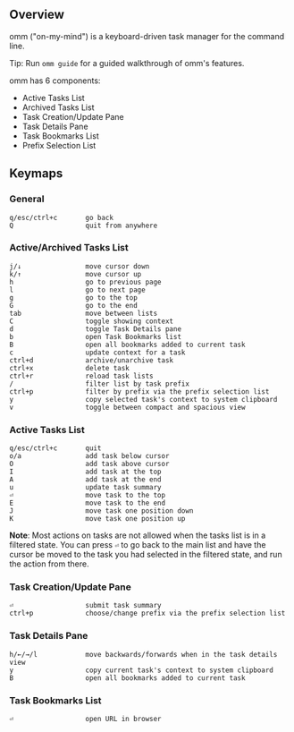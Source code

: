 ## Overview

omm ("on-my-mind") is a keyboard-driven task manager for the command line.

Tip: Run `omm guide` for a guided walkthrough of omm's features.

omm has 6 components:

- Active Tasks List
- Archived Tasks List
- Task Creation/Update Pane
- Task Details Pane
- Task Bookmarks List
- Prefix Selection List

## Keymaps

### General

```text
q/esc/ctrl+c       go back
Q                  quit from anywhere
```

### Active/Archived Tasks List

```text
j/↓                move cursor down
k/↑                move cursor up
h                  go to previous page
l                  go to next page
g                  go to the top
G                  go to the end
tab                move between lists
C                  toggle showing context
d                  toggle Task Details pane
b                  open Task Bookmarks list
B                  open all bookmarks added to current task
c                  update context for a task
ctrl+d             archive/unarchive task
ctrl+x             delete task
ctrl+r             reload task lists
/                  filter list by task prefix
ctrl+p             filter by prefix via the prefix selection list
y                  copy selected task's context to system clipboard
v                  toggle between compact and spacious view
```

### Active Tasks List

```text
q/esc/ctrl+c       quit
o/a                add task below cursor
O                  add task above cursor
I                  add task at the top
A                  add task at the end
u                  update task summary
⏎                  move task to the top
E                  move task to the end
J                  move task one position down
K                  move task one position up
```

**Note**: Most actions on tasks are not allowed when the tasks list is in a
filtered state. You can press `⏎` to go back to the main list and have the
cursor be moved to the task you had selected in the filtered state, and run the
action from there.

### Task Creation/Update Pane

```text
⏎                  submit task summary
ctrl+p             choose/change prefix via the prefix selection list
```

### Task Details Pane

```text
h/←/→/l            move backwards/forwards when in the task details view
y                  copy current task's context to system clipboard
B                  open all bookmarks added to current task
```

### Task Bookmarks List

```text
⏎                  open URL in browser
```
